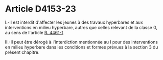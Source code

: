 # Article D4153-23

I.-Il est interdit d'affecter les jeunes à des travaux hyperbares et aux interventions en milieu hyperbare, autres que celles relevant de la classe 0, au sens de l'article [R. 4461-1][1]. 

II.-Il peut être dérogé à l'interdiction mentionnée au I pour des interventions en milieu hyperbare dans les conditions et formes prévues à la section 3 du présent chapitre.

 [1]: /affichCodeArticle.do?cidTexte=LEGITEXT000006072050&idArticle=LEGIARTI000023414500&dateTexte=&categorieLien=cid